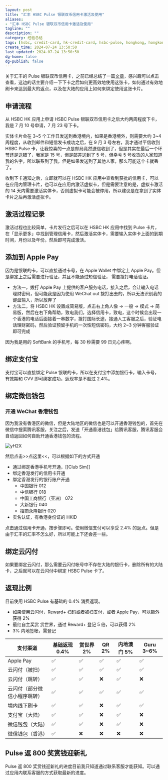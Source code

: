 ```yaml
---
layout: post
title: "汇丰 HSBC Pulse 银联双币信用卡激活及使用"
aliases:
- "汇丰 HSBC Pulse 银联双币信用卡激活及使用"
tagline: ""
description: ""
category: 经验总结
tags: [hsbc, credit-card, hk-credit-card, hsbc-pulse, hongkong, hongkong-credit-card, credit-card, hkd, wechat-pay,]
create_time: 2024-07-24 13:50:50
last_updated: 2024-07-24 13:50:50
dg-home: false
dg-publish: false
---
```


关于汇丰的 Pulse 银联双币信用卡，之前已经总结了一篇[文章](https://blog.einverne.info/post/2024/05/hsbc-pulse-credit-card.html)，感兴趣可以点击查看，这边的话主要介绍一下下卡之后如何更高效地使用这张卡，如何通过有效地刷卡来达到最大的返点，以及在大陆的应用上如何来绑定使用这张卡片。

## 申请流程

从 HSBC HK 应用上申请 HSBC Pulse 银联双币信用卡之后大约两周程度下卡，我是 7 月 10 号申请，7 月 23 号下卡。

实体卡片会在 3~5 个工作日发送到香港境内，如果是香港境外，则需要大约 3~4 周程度，从收到邮件和短信发卡成功之后，在 9 月 3 号左右，我才通过平信收到 HSBC Pulse 卡，让我惊喜的一点是邮局竟然送信收到了，但是其实在最后一个环节还是送错了，我家是 15 号，但是邮差送到了 5 号，但幸亏 5 号收货的人家知道我的名字，所以联系到了我，但是如果发送到了其他人家，那么可能这个卡就丢了。

收到下卡通知之后，立即就可以在 HSBC HK 应用中查看到获批的信用卡，可以在应用内管理卡片，也可以在应用内激活虚拟卡，但是需要注意的是，虚拟卡激活的 14 天内需要激活实体卡，否则虚拟卡可能会被停用，所以建议是在拿到了实体卡片之后再激活虚拟卡。

## 激活过程记录

激活过程也比较简单，卡片发行之后可以在 HSBC HK 应用中找到 Pulse 卡片，在「显示更多」中找到管理信用卡，然后激活实体卡，需要输入实体卡上面的到期时间，月份以及年份。然后即可完成激活。

## 添加到 Apple Pay

因为是银联的卡，可以直接通过卡号，在 Apple Wallet 中绑定上 Apple Pay。但是绑定上之后需要进行验证，并且不能通过短信验证， 需要拨打电话验证。

- 方法一，拨打 Apple Pay 上提供的客户服务电话，接入之后，会让输入电话理财密码，但可能我是因为使用 WeChat out 拨打出去的，所以无法识别我的键盘输入，所以放弃了
- 方法二，将 HSBC HK 设置成简易版，点击右上角人像 -> 一般 -> 模式 -> 简易版，然后在右下角帮助，致电我们，选择信用卡，致电，这个时候会出现一个香港的电话后面接着一串数字，拨打国际长途，接通人工客服之后，验证电话理财密码，然后验证预留手机的一次性短信密码，大约 2~3 分钟客服验证即可完成

因为我是用的 SoftBank 的手机号，每 30 秒需要 99 日元心疼啊。

## 绑定支付宝

支付宝可以直接绑定 Pulse 银联的卡，所以在支付宝中添加银行卡，输入卡号，有效期和 CVV 即可绑定成功，返现率是不超过 2.4%。

## 绑定微信钱包

### 开通 WeChat 香港钱包

因为我没有香港区的微信，但是大陆地区的微信也是可以开通香港钱包的，首先在微信中搜索腾讯客服，关注之后，发送「开通香港钱包」给腾讯客服，腾讯客服会自动返回如何自助开通香港钱包的流程。

![yH2X](https://photo.einverne.info/images/2024/09/05/yH2X.jpg)

然后点击>>点这里<<，可以根据如下的方式开通

- 通过绑定香港手机号开通，[[Club Sim]]
- 绑定香港发行的信用卡开通
- 绑定香港发行的银行账户开通
  - 中国银行 012
  - 中信银行 018
  - 中国工商银行（亚洲） 072
  - 大新银行 040
  - 招商永隆银行 020
- 实名认证，有香港身份证的 HKID

点击通过信用卡开通，按步骤即可。使用微信支付可以享受 2.4% 的返点。但是由于汇丰的汇率不怎么好，所以可能上下还会差一些。

## 绑定云闪付

如果要绑定云闪付，那么需要云闪付帐号中不存在大陆的银行卡，删除所有的大陆卡，之后就可以在云闪付中绑定 HSBC Pulse 卡了。

## 返现比例

目前使用 HSBC Pulse 有基础的 0.4% 消费返现。

- 如果使用云闪付，Reward+ 扫码或者被扫支付，或者 Apple Pay，可以额外获得 2%
- 最红自主奖赏 赏世界，通过 Reward+ 登记 5 倍，可以获得 2%
- 3% 内地签帐，需登记

| 支付渠道                     | 基础返现 0.4% | 赏世界 2% | QR 2% | 内地澳门 5% | Guru 3~6% |
| ---------------------------- | ------------- | --------- | ----- | ----------- | --------- |
| Apple Pay                    | ✅            | ✅        | ✅    | ✅          | ✅        |
| 云闪付（被扫）               | ✅            | ✅        | ✅    | ✅          | ✅        |
| 云闪付（跳转）               | ✅<br>        | ✅<br>    | ❌    | ✅<br>      | ❌        |
| 云闪付（部分微信小程序跳转） | ✅            | ✅        | ✅    | ✅          | ✅        |
| 境内线下刷卡                 | ✅            | ✅        | ❌    | ✅          | ✅        |
| 支付宝（大陆）               | ✅            | ✅        | ❌    | ✅          | ❌        |
| 微信钱包（大陆）             | ✅            | ✅        | ❌    | ✅          | ❌        |
| 微信钱包（香港）             | ✅            | ❌        | ❌    | ❌          | ❌        |
## Pulse 返 800 奖赏钱迎新礼

Pulse 返 800 奖赏钱迎新礼的进度目前我只知道通过联系客服才能获知。可以通过应用内联系客服的方式获取最新的进度。